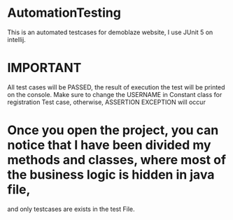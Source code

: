 # AutomationTesting
This is an automated testcases for demoblaze website, I use JUnit 5 on intellij.

# IMPORTANT
All test cases will be PASSED, the result of execution the test will be printed on the console.
Make sure to change the USERNAME in Constant class for registration Test case, otherwise, ASSERTION EXCEPTION will occur

# Once you open the project, you can notice that I have been divided my methods and classes, where most of the business logic is hidden in java file, 
and only testcases are exists in the test File.




